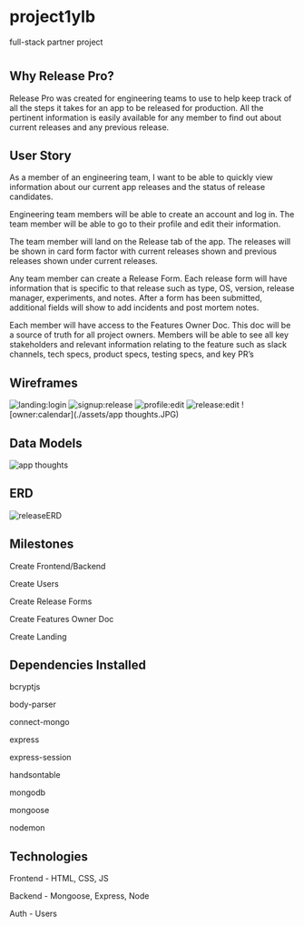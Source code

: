 # project1ylb
full-stack partner project

# 

## Why Release Pro?

Release Pro was created for engineering teams to use to help keep track of all the steps it takes for an app to be released for production. All the pertinent information is easily available for any member to find out about current releases and any previous release.

## User Story

As a member of an engineering team, I want to be able to quickly view information about our current app releases and the status of release candidates.

Engineering team members will be able to create an account and log in. The team member will be able to go to their profile and edit their information.

The team member will land on the Release tab of the app. The releases will be shown in card form factor with current releases shown and previous releases shown under current releases.

Any team member can create a Release Form. Each release form will have information that is specific to that release such as type, OS, version, release manager, experiments, and notes. After a form has been submitted, additional fields will show to add incidents and post mortem notes.

Each member will have access to the Features Owner Doc. This doc will be a source of truth for all project owners. Members will be able to see all key stakeholders and relevant information relating to the feature such as slack channels, tech specs, product specs, testing specs, and key PR’s

## Wireframes

![landing:login](./assets/landing_login.JPG)
![signup:release](./assets/signup_release.JPG)
![profile:edit](./assets/profile_edit.JPG)
![release:edit](./assets/release_edit.JPG)
![owner:calendar](./assets/app thoughts.JPG)

## Data Models

![app thoughts](./assets/app_thoughts.JPG)

## ERD

![releaseERD](assets/releaseERD.JPG)

## Milestones

Create Frontend/Backend

Create Users

Create Release Forms

Create Features Owner Doc

Create Landing

## Dependencies Installed

bcryptjs

body-parser

connect-mongo

express

express-session

handsontable

mongodb

mongoose

nodemon

## Technologies

Frontend - HTML, CSS, JS

Backend - Mongoose, Express, Node

Auth - Users
